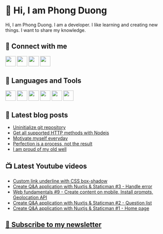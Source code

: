 # 👋 Hi, I am Phong Duong

Hi, I am Phong Duong. I am a developer. I like learning and creating new things. I want to share my knowledge.

## 🔗 Connect with me

[<img height="32" width="32" src="https://cdn.jsdelivr.net/npm/simple-icons@v3/icons/youtube.svg" />](https://www.youtube.com/channel/UCXykqt3V2-9bYXKWZRcH0rA)
[<img height="32" width="32" src="https://cdn.jsdelivr.net/npm/simple-icons@v3/icons/twitter.svg" />](https://twitter.com/koo_gio)
[<img height="32" width="32" src="https://cdn.jsdelivr.net/npm/simple-icons@v3/icons/facebook.svg" />](https://www.facebook.com/koogio)
[<img height="32" width="32" src="https://cdn.jsdelivr.net/npm/simple-icons@v3/icons/linkedin.svg" />](https://www.linkedin.com/in/phong-duong/)

## 🧰 Languages and Tools

[<img height="32" width="32" src="https://cdn.jsdelivr.net/npm/simple-icons@v3/icons/javascript.svg" />](javascript)
[<img height="32" width="32" src="https://cdn.jsdelivr.net/npm/simple-icons@v3/icons/html5.svg" />](html5)
[<img height="32" width="32" src="https://cdn.jsdelivr.net/npm/simple-icons@v3/icons/css3.svg" />](css3)
[<img height="32" width="32" src="https://cdn.jsdelivr.net/npm/simple-icons@v3/icons/node-dot-js.svg" />](nodejs)
[<img height="32" width="32" src="https://cdn.jsdelivr.net/npm/simple-icons@v3/icons/react.svg" />](react)
[<img height="32" width="32" src="https://cdn.jsdelivr.net/npm/simple-icons@v3/icons/vue-dot-js.svg" />](vue)

## 📝 Latest blog posts

<!-- BLOG-POST-LIST:START -->
- [Uninitialize git repository](https://phongduong.dev/blog/uninitialize-git-repository/)
- [Get all supported HTTP methods with Nodejs](https://phongduong.dev/blog/get-all-supported-http-methods-with-nodejs/)
- [Motivate myself everyday](https://phongduong.dev/blog/motivate-myself-everyday/)
- [Perfection is a process, not the result](https://phongduong.dev/blog/perfection-is-a-process-not-the-result/)
- [I am proud of my old well](https://phongduong.dev/blog/i-am-proud-of-my-old-well/)
<!-- BLOG-POST-LIST:END -->

## 📺 Latest Youtube videos

<!-- YOUTUBE-VIDEO-LIST:START -->
- [Custom link underline with CSS box-shadow](https://www.youtube.com/watch?v=bWm2fevi6LQ)
- [Create Q&A application with Nuxtjs & Staticman #3 - Handle error](https://www.youtube.com/watch?v=gIHVXoxiDKg)
- [Web fundamentals #9 - Create content on mobile, Install prompts, Geolocation API](https://www.youtube.com/watch?v=zMEyDFmU7TE)
- [Create Q&A application with Nuxtjs & Staticman #2 - Question list](https://www.youtube.com/watch?v=C_5XfAwIFLI)
- [Create Q&A application with Nuxtjs & Staticman #1 - Home page](https://www.youtube.com/watch?v=34A_8s0zLyM)
<!-- YOUTUBE-VIDEO-LIST:END -->

## [💌 Subscribe to my newsletter](https://koogio.substack.com/)
